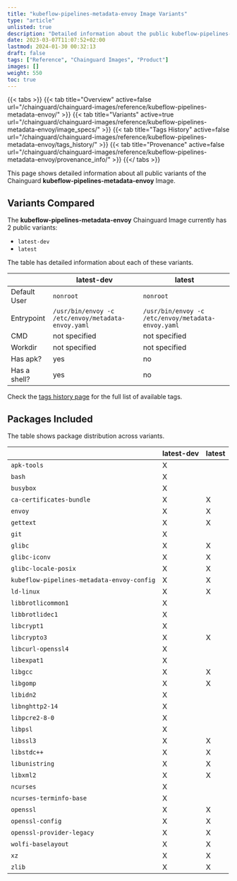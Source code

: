 ```yaml
---
title: "kubeflow-pipelines-metadata-envoy Image Variants"
type: "article"
unlisted: true
description: "Detailed information about the public kubeflow-pipelines-metadata-envoy Chainguard Image variants"
date: 2023-03-07T11:07:52+02:00
lastmod: 2024-01-30 00:32:13
draft: false
tags: ["Reference", "Chainguard Images", "Product"]
images: []
weight: 550
toc: true
---
```


{{< tabs >}}
{{< tab title="Overview" active=false url="/chainguard/chainguard-images/reference/kubeflow-pipelines-metadata-envoy/" >}}
{{< tab title="Variants" active=true url="/chainguard/chainguard-images/reference/kubeflow-pipelines-metadata-envoy/image_specs/" >}}
{{< tab title="Tags History" active=false url="/chainguard/chainguard-images/reference/kubeflow-pipelines-metadata-envoy/tags_history/" >}}
{{< tab title="Provenance" active=false url="/chainguard/chainguard-images/reference/kubeflow-pipelines-metadata-envoy/provenance_info/" >}}
{{</ tabs >}}

This page shows detailed information about all public variants of the Chainguard **kubeflow-pipelines-metadata-envoy** Image.

## Variants Compared
The **kubeflow-pipelines-metadata-envoy** Chainguard Image currently has 2 public variants: 

- `latest-dev`
- `latest`

The table has detailed information about each of these variants.

|              | latest-dev                                         | latest                                             |
|--------------|----------------------------------------------------|----------------------------------------------------|
| Default User | `nonroot`                                          | `nonroot`                                          |
| Entrypoint   | `/usr/bin/envoy -c /etc/envoy/metadata-envoy.yaml` | `/usr/bin/envoy -c /etc/envoy/metadata-envoy.yaml` |
| CMD          | not specified                                      | not specified                                      |
| Workdir      | not specified                                      | not specified                                      |
| Has apk?     | yes                                                | no                                                 |
| Has a shell? | yes                                                | no                                                 |

Check the [tags history page](/chainguard/chainguard-images/reference/kubeflow-pipelines-metadata-envoy/tags_history/) for the full list of available tags.

## Packages Included
The table shows package distribution across variants.

|                                            | latest-dev | latest |
|--------------------------------------------|------------|--------|
| `apk-tools`                                | X          |        |
| `bash`                                     | X          |        |
| `busybox`                                  | X          |        |
| `ca-certificates-bundle`                   | X          | X      |
| `envoy`                                    | X          | X      |
| `gettext`                                  | X          | X      |
| `git`                                      | X          |        |
| `glibc`                                    | X          | X      |
| `glibc-iconv`                              | X          | X      |
| `glibc-locale-posix`                       | X          | X      |
| `kubeflow-pipelines-metadata-envoy-config` | X          | X      |
| `ld-linux`                                 | X          | X      |
| `libbrotlicommon1`                         | X          |        |
| `libbrotlidec1`                            | X          |        |
| `libcrypt1`                                | X          |        |
| `libcrypto3`                               | X          | X      |
| `libcurl-openssl4`                         | X          |        |
| `libexpat1`                                | X          |        |
| `libgcc`                                   | X          | X      |
| `libgomp`                                  | X          | X      |
| `libidn2`                                  | X          |        |
| `libnghttp2-14`                            | X          |        |
| `libpcre2-8-0`                             | X          |        |
| `libpsl`                                   | X          |        |
| `libssl3`                                  | X          | X      |
| `libstdc++`                                | X          | X      |
| `libunistring`                             | X          | X      |
| `libxml2`                                  | X          | X      |
| `ncurses`                                  | X          |        |
| `ncurses-terminfo-base`                    | X          |        |
| `openssl`                                  | X          | X      |
| `openssl-config`                           | X          | X      |
| `openssl-provider-legacy`                  | X          | X      |
| `wolfi-baselayout`                         | X          | X      |
| `xz`                                       | X          | X      |
| `zlib`                                     | X          | X      |

